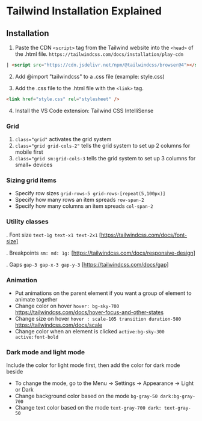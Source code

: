 # Tailwind Installation Explained

## Installation

1. Paste the CDN `<script>` tag from the Tailwind website into the `<head>` of the .html file.
`https://tailwindcss.com/docs/installation/play-cdn`

```html
| <script src="https://cdn.jsdelivr.net/npm/@tailwindcss/browser@4"></script>
```

2. Add @import "tailwindcss" to a .css file (example: style.css)

3. Add the .css file to the .html file with the `<link>` tag.

```html
<link href="style.css" rel="stylesheet" />
```

4. Install the VS Code extension: Tailwind CSS IntelliSense

### Grid

1. `class="grid"` activates the grid system
2. `class="grid grid-cols-2"` tells the grid system to set up 2 columns for mobile first
3. `class="grid sm:grid-cols-3` tells the grid system to set up 3 columns for small+ devices

### Sizing grid items

- Specify row sizes `grid-rows-5 grid-rows-[repeat(5,100px)]`
- Specify how many rows an item spreads `row-span-2`
- Specify how many columns an item spreads `col-span-2`
  
### Utility classes

. Font size `text-1g text-x1 text-2x1` [https://tailwindcss.com/docs/font-size]

. Breakpoints `sm: md: 1g:` [https://tailwindcss.com/docs/responsive-design]

. Gaps `gap-3 gap-x-3 gap-y-3` [https://tailwindcss.com/docs/gap]

### Animation

- Put animations on the parent element if you want a group of
element to animate together
- Change color on hover `hover: bg-sky-700` https://tailwindcss.com/docs/hover-focus-and-other-states
- Change size on hover `hover : scale-105 transition duration-500`
https://tailwindcss.com/docs/scale
- Change color when an element is clicked `active:bg-sky-300 active:font-bold`

### Dark mode and light mode

Include the color for light mode first, then add the color for dark
mode beside

- To change the mode, go to the
Menu -> Settings -> Appearance ->
Light or Dark
- Change background color based on the mode `bg-gray-50
dark:bg-gray-700`
- Change text color based on the mode `text-gray-700
dark: text-gray-50`
